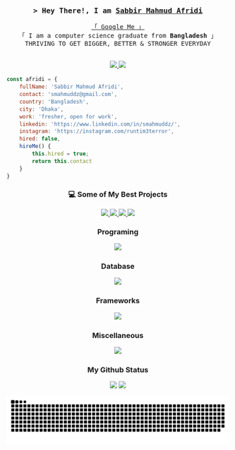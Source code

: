 <h3 align="center">
        <samp>&gt; Hey There!, I am
                <b><a target="_blank" href="https://www.linkedin.com/in/smahmuddz/">Sabbir Mahmud Afridi</a></b>
        </samp>
</h3>
<p align="center"> 
  <samp>
    <a href="https://www.google.com/search?q=Sabbir+Mahmud+Afridi">「 Google Me 」</a>
    <br>
    「 I am a computer science graduate from <b>Bangladesh</b> 」<br>
    THRIVING TO GET BIGGER, BETTER & STRONGER EVERYDAY
    <br>
    <br>
  </samp>
</p>
<p align="center">
  <a href="https://instagram.com/runtim3terror" title="Instagram">
    <img src="https://img.shields.io/badge/@runtim3terror%20-%23E4405F.svg?&style=for-the-badge&logo=Instagram&logoColor=white"/>
  </a>
  <a href="https://www.linkedin.com/in/smahmuddz/" title="Linkedin">
    <img src="https://img.shields.io/badge/Smahmuddz%20-%230077B5.svg?&style=for-the-badge&logo=linkedin&logoColor=white"/>
  </a>
</p>

```js
const afridi = {
    fullName: 'Sabbir Mahmud Afridi',
    contact: 'smahmuddz@gmail.com',
    country: 'Bangladesh',
    city: 'Dhaka',
    work: 'fresher, open for work',
    linkedin: 'https://www.linkedin.com/in/smahmuddz/',
    instagram: 'https://instagram.com/runtim3terror',
    hired: false,
    hireMe() {
        this.hired = true;
        return this.contact
    }
}
```

<h3 align="center">💻 Some of My Best Projects</h3>
<body>
  <div align="center">
            <a target="_blank" href="[https://github.com/smahmuddz/RecomMuse](https://github.com/smahmuddz/RecomMuse)">
                <img
                    src="https://github-readme-stats.vercel.app/api/pin/?username=smahmuddz&repo=Recommuse&theme=react"
                />
            </a>
            <a target="_blank" href="[https://github.com/smahmuddz/Todo-List-NextJs](https://github.com/smahmuddz/Todo-List-NextJs)">
                <img
                    src="https://github-readme-stats.vercel.app/api/pin/?username=smahmuddz&repo=todo-List-NextJs&theme=react"
                />
            </a>
    <a target="_blank" href="[https://github.com/smahmuddz/Drone-Ground-Station](https://github.com/smahmuddz/Drone-Ground-Station)">
                <img
                    src="https://github-readme-stats.vercel.app/api/pin/?username=smahmuddz&repo=Drone-Ground-Station&theme=react"
                />
            </a>
    <a target="_blank" href="[https://github.com/smahmuddz/Ai-Image-generator-website](https://github.com/smahmuddz/Ai-Image-generator-website)">
                <img
                    src="https://github-readme-stats.vercel.app/api/pin/?username=smahmuddz&repo=Ai-Image-generator-website&theme=react"
                />
            </a>
  </div>
    </body>
<div align="center">
<h3>Programing</h3>
  <a href="https://skillicons.dev">
    <img src="https://skillicons.dev/icons?i=html,css,php,javascript,python,selenium,cpp,nodejs,bootstrap,tailwind,java" />
  </a>
  
<h3>Database</h3>
  <a href="https://skillicons.dev">
    <img src="https://skillicons.dev/icons?i=mysql,mongodb,firebase" />
  </a>

<h3>Frameworks</h3>
  <a href="https://skillicons.dev">
    <img src="https://skillicons.dev/icons?i=nextjs,react,flask" />
  </a>
  <h3>Miscellaneous</h3>
  <a href="https://skillicons.dev">
    <img src="https://skillicons.dev/icons?i=linux,powershell,latex,ai,figma,ps,git" />
  </a>
  </div>
<h3 align="center">My Github Status</h3>
<p align="center">
  <img height= "150" src="https://github-readme-stats.vercel.app/api?username=smahmuddz&theme=react&show_icons=true&include_all_commits=true" />
  <img height= "150" src="https://github-readme-stats.vercel.app/api/top-langs/?username=smahmuddz&theme=react&layout=compact" />
</p>

<p align="center"><img align="center" src="https://raw.githubusercontent.com/DHANOLA/DHANOLA/output/github-contribution-grid-snake.svg" /></p> 

